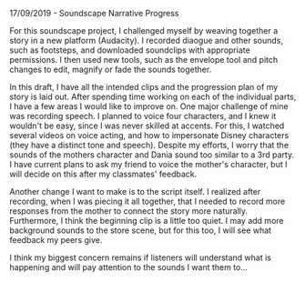 17/09/2019 - Soundscape Narrative Progress 

For this soundscape project, I challenged myself by weaving together a story in a new platform (Audacity). I recorded diaogue and other sounds, such as footsteps, and downloaded soundclips with appropriate permissions. I then used new tools, such as the envelope tool and pitch changes to edit, magnify or fade the sounds together. 

In this draft, I have all the intended clips and the progression plan of my story is laid out. After spending time working on each of the individual parts, I have a few areas I would like to improve on. One major challenge of mine was recording speech. I planned to voice four characters, and I knew it wouldn't be easy, since I was never skilled at accents. For this, I watched several videos on voice acting, and how to impersonate Disney characters (they have a distinct tone and speech). Despite my efforts, I worry that the sounds of the mothers character and Dania sound too similar to a 3rd party. I have current plans to ask my friend to voice the mother's character, but I will decide on this after my classmates' feedback.  

Another change I want to make is to the script itself. I realized after recording, when I was piecing it all together, that I needed to record more responses from the mother to connect the story more naturally. Furthermore, I think the beginning clip is a little too quiet. I may add more background sounds to the store scene, but for this too, I will see what feedback my peers give. 

I think my biggest concern remains if listeners will understand what is happening and will pay attention to the sounds I want them to... 
